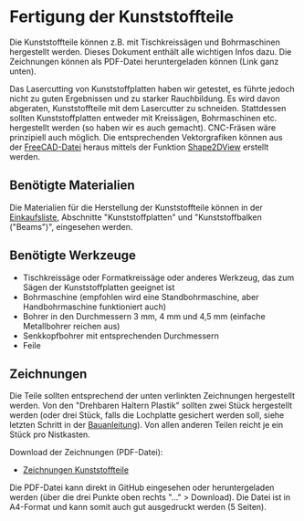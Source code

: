 # Fertigung der Kunststoffteile

Die Kunststoffteile können z.B. mit Tischkreissägen und Bohrmaschinen hergestellt werden. Dieses Dokument enthält alle wichtigen Infos dazu. Die Zeichnungen können als PDF-Datei heruntergeladen können (Link ganz unten).

Das Lasercutting von Kunststoffplatten haben wir getestet, es führte jedoch nicht zu guten Ergebnissen und zu starker Rauchbildung. Es wird davon abgeraten, Kunststoffteile mit dem Lasercutter zu schneiden. Stattdessen sollten Kunststoffplatten entweder mit Kreissägen, Bohrmaschinen etc. hergestellt werden (so haben wir es auch gemacht). CNC-Fräsen wäre prinzipiell auch möglich. Die entsprechenden Vektorgrafiken können aus der [FreeCAD-Datei](../../CAD) heraus mittels der Funktion [Shape2DView](https://wiki.freecad.org/Draft_Shape2DView) erstellt werden.

## Benötigte Materialien

Die Materialien für die Herstellung der Kunststoffteile können in der [Einkaufsliste](../../Documentation/Einkaufsliste/Einkaufsliste.md), Abschnitte "Kunststoffplatten" und "Kunststoffbalken ("Beams")", eingesehen werden.

## Benötigte Werkzeuge

- Tischkreissäge oder Formatkreissäge oder anderes Werkzeug, das zum Sägen der Kunststoffplatten geeignet ist
- Bohrmaschine (empfohlen wird eine Standbohrmaschine, aber Handbohrmaschine funktioniert auch)
- Bohrer in den Durchmessern 3 mm, 4 mm und 4,5 mm (einfache Metallbohrer reichen aus)
- Senkkopfbohrer mit entsprechenden Durchmessern
- Feile

## Zeichnungen

Die Teile sollten entsprechend der unten verlinkten Zeichnungen hergestellt werden. Von den "Drehbaren Haltern Plastik" sollten zwei Stück hergestellt werden (oder drei Stück, falls die Lochplatte gesichert werden soll, siehe letzten Schritt in der [Bauanleitung](../../Documentation/Documentation.md)). Von allen anderen Teilen reicht je ein Stück pro Nistkasten.

Download der Zeichnungen (PDF-Datei):

- [Zeichnungen Kunststoffteile](Zeichnungen_Kunststoffteile.pdf)

Die PDF-Datei kann direkt in GitHub eingesehen oder heruntergeladen werden (über die drei Punkte oben rechts "..." > Download). Die Datei ist in A4-Format und kann somit auch gut ausgedruckt werden (5 Seiten).
